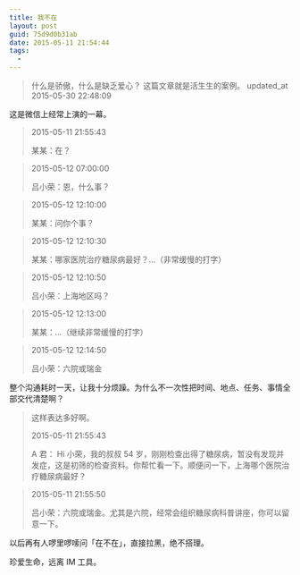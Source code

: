 ```yaml
---
title: 我不在
layout: post
guid: 75d9d0b31ab
date: 2015-05-11 21:54:44
tags:
  -
---
```


> 什么是骄傲，什么是缺乏爱心？
> 这篇文章就是活生生的案例。
> updated_at 2015-05-30 22:48:09

这是微信上经常上演的一幕。

> 2015-05-11 21:55:43
>
> 某某：在？

> 2015-05-12 07:00:00
>
> 吕小荣：恩，什么事？

> 2015-05-12 12:10:00
>
> 某某：问你个事？

> 2015-05-12 12:10:30
>
> 某某：哪家医院治疗糖尿病最好？...（非常缓慢的打字）

> 2015-05-12 12:10:50
>
> 吕小荣：上海地区吗？

> 2015-05-12 12:13:00
>
> 某某：...（继续非常缓慢的打字）

> 2015-05-12 12:14:50
>
> 吕小荣：六院或瑞金


整个沟通耗时一天，让我十分烦躁。为什么不一次性把时间、地点、任务、事情全部交代清楚啊？

> 这样表达多好啊。
>
> 2015-05-11 21:55:43
>
> A 君： Hi 小荣，我的叔叔 54 岁，刚刚检查出得了糖尿病，暂没有发现并发症，这是初筛的检查资料。你帮忙看一下。顺便问一下，上海哪个医院治疗糖尿病最好？

> 2015-05-11 21:55:50
>
> 吕小荣：六院或瑞金。尤其是六院，经常会组织糖尿病科普讲座，你可以留意一下。


以后再有人啰里啰嗦问「在不在」，直接拉黑，绝不搭理。


珍爱生命，远离 IM 工具。


